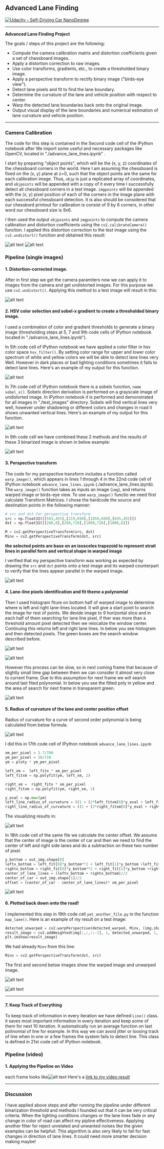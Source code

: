 ## Advanced Lane Finding
[![Udacity - Self-Driving Car NanoDegree](https://s3.amazonaws.com/udacity-sdc/github/shield-carnd.svg)](http://www.udacity.com/drive)

---

**Advanced Lane Finding Project**

The goals / steps of this project are the following:

* Compute the camera calibration matrix and distortion coefficients given a set of chessboard images.
* Apply a distortion correction to raw images.
* Use color transforms, gradients, etc., to create a thresholded binary image.
* Apply a perspective transform to rectify binary image ("birds-eye view").
* Detect lane pixels and fit to find the lane boundary.
* Determine the curvature of the lane and vehicle position with respect to center.
* Warp the detected lane boundaries back onto the original image.
* Output visual display of the lane boundaries and numerical estimation of lane curvature and vehicle position.

[//]: # (Image References)
[image0]: ./output_images/corners.JPG "camera calibration"
[image1]: ./output_images/undistort.JPG "Undistorted"
[image2]: ./output_images/warped_img.JPG "Birds-eye view"
[image3]: ./output_images/sobel_x.JPG "X-direction Sobel"
[image4]: ./output_images/color_filter.JPG "color filtered in HSV color space"
[image5]: ./output_images/binarized_img.JPG "comparing 3 methodes"
[image6]: ./output_images/histogram.JPG "Histogram"
[image7]: ./output_images/lane_pixel.JPG "detect left and right lane pixels"
[image8]: ./output_images/road_visualization.JPG "fit polynomial and plot toad path"
[image9]: ./output_images/radius_of_curvature.JPG "Find radius of curvature near vehicle"
[image10]: ./output_images/offset.JPG "distance from center"
[image11]: ./output_images/search_around_poly.JPG "search around poly to find lane lines pixels"
[image12]: ./output_images/unwarped_img.JPG "warp back on the road"
[image13]: ./output_images/out_put.JPG "appearance of output frames"
[image14]: ./output_images/undistorted_road.JPG "orginal and undistorted image from car camera"
[image15]: ./output_images/math_radius.JPG "raduis of curvature formula"

[video1]: ./output_videos/output_video.mp4 "Video"

---

### Camera Calibration

The code for this step is contained in the Second code cell of the IPython notebook after We import some useful and necessary packages like OpenCV, located in "./advance_lane_lines.ipynb" .  

I start by preparing "object points", which will be the (x, y, z) coordinates of the chessboard corners in the world. Here I am assuming the chessboard is fixed on the (x, y) plane at z=0, such that the object points are the same for each calibration image.  Thus, `objp` is just a replicated array of coordinates, and `objpoints` will be appended with a copy of it every time I successfully detect all chessboard corners in a test image.  `imgpoints` will be appended with the (x, y) pixel position of each of the corners in the image plane with each successful chessboard detection.
It is also should be considered that our chessbord printout for calibration is consist of 9 by 6 corners, in other word our chessboard size is 9x6.

I then used the output `objpoints` and `imgpoints` to compute the camera calibration and distortion coefficients using the `cv2.calibrateCamera()` function.  I applied this distortion correction to the test image using the `cv2.undistort()` function and obtained this result: 

![alt text][image0]
![alt text][image1]

### Pipeline (single images)

#### 1. Distortion-corrected image.

After in first step we get the camera paramiters now we can apply it to images from the camera and get undistorted images. For this purpose we use `cv2.undistort()`. Applying this method to a test image will result in this:

![alt text][image14]


#### 2. HSV color selection and sobel-x gradient to create a thresholded binary image.

I used a combination of color and gradient thresholds to generate a binary image (thresholding steps at 5, 7 and 9th code cells of IPython notebook located in "./advance_lane_lines.ipynb").

In 5th code cell of IPython notebook we have applied a color filter in hsv color space `hsv_filter()`. By setting color range for upper and lower color spectrum of white and yellow colors we will be able to detect lane lines very Well. However in dark places or bad lighting conditions sometimes it fails to detect lane lines.
Here's an example of my output for this function.

![alt text][image4]

In 7th code cell of IPython notebook there is a sobelx function, `name sobel_x()`. Sobelx direction derivation is performed on a grayscale image of undistorted image. In IPython notebook it is performed and demonstrated for all images in "./test_images" directory. Sobelx will find vertical lines very well, however under shadowing or different colors and changes in road it shows unwanted vertical lines.
Here's an example of my output for this function.

![alt text][image3]

In 9th code cell we have combined these 2 methods and the results of these 3 binarized image is shown in below example:

![alt text][image5]

#### 3. Perspective transform

The code for my perspective transform includes a function called `warp_image()`, which appears in lines 1 through 4 in the 22nd code cell of IPython notebook `advance_lane_lines.ipynb` (./advance_lane_lines.ipynb).  The `warp_image()` function takes as inputs an image (`img`), and returns warped image or birds-eye view.
To use `warp_image()` functio we need first calculate Transform Matrices. I chose the hardcode the source and destination points in the following manner:

```python
# src and dst for perspective transform
src = np.float32([[583,455],[219,690],[1059,690],[695,455]])
dst = np.float32([[280,0],[280,720],[1000,720],[1000,0]])

M = cv2.getPerspectiveTransform(src, dst)
Minv = cv2.getPerspectiveTransform(dst, src)
```
**the selected points are base on an isosceles trapezoid to represent strait lines in parallel form and vertical shape in warped image**

I verified that my perspective transform was working as expected by drawing the `src` and `dst` points onto a test image and its warped counterpart to verify that the lines appear parallel in the warped image.

![alt text][image2]

#### 4. Lane-line pixels identification and fit theme a polynomial

Then I used histogram fiture on bottom half of warped image to determine where is left and right lane-lines located. It will give a start point to search the image for rest of points. We devide image to 9 horizontal slice and in each half of them searching for lane line pixel, if ther was more than a threshold amount pixel detected then we relocalize the window center. Continuing this returns left and right lane lines. In below you see histogram and then detected pixels. The green boxes are the search window described before.

![alt text][image6]

![alt text][image7]

However this process can be slow, so in next coming frame that because of slightly small time gap between them we can consider it almost very close to current frame. Due to this assumption for next frame we will search around last fited polynomial. In below you see the fitted poly in yellow and the area of search for next frame in transparent green.

![alt text][image11]

#### 5. Radius of curvature of the lane and center position offset

Radius of curvature for a curve of second order polynomial is being calculated from below formula.

![alt text][image15]

I did this in 17th code cell of IPython notebook `advance_lane_lines.ipynb`

```python
xm_per_pixel = 3.7/700
ym_per_pixel = 30/720
ym = ploty * ym_per_pixel

left_xm =  left_fitx * xm_per_pixel
left_fitxm = np.polyfit(ym, left_xm, 2)

right_xm =  right_fitx * xm_per_pixel
right_fitxm = np.polyfit(ym, right_xm, 2)

y_eval = np.max(ym)
left_line_radius_of_curvature = ((1 + (2*left_fitxm[0]*y_eval + left_fitxm[1])**2)**1.5)/(2*left_fitxm[0])
right_line_radius_of_curvature = ((1 + (2*right_fitxm[0]*y_eval + right_fitxm[1])**2)**1.5)/(2*right_fitxm[0])
```
The visualizing results in:

![alt text][image9]

In 18th code cell of the same file we calculate the center offset. We assume that the center of image is the center of car and then we need to find the center of left and right side lanes and do a subtraction on these two number of pixel.

```python
y_bottom = out_img.shape[0]
leftx_bottom = left_fit[0]*y_bottom**2 + left_fit[1]*y_bottom +left_fit[2]
rightx_bottom = right_fit[0]*y_bottom**2 + right_fit[1]*y_bottom +right_fit[2]
center_of_lane_lines = (leftx_bottom + rightx_bottom)//2
center_of_car = out_img.shape[1]//2
offset = (center_of_car - center_of_lane_lines)* xm_per_pixel
```

![alt text][image10]

#### 6. Plotted back down onto the road!

I implemented this step in 19th code cell `yet_another_file.py` in the function `map_lane()`.  Here is an example of my result on a test image:

```python
detected_unwarped = cv2.warpPerspective(detected_warped, Minv, (img.shape[1],img.shape[0]), flags=cv2.INTER_LINEAR)
result_image = cv2.addWeighted(img[:,:,::-1], 1, detected_unwarped, 1, 0)
plt.imshow(result_image)
```

We had already ```Minv``` from this line:

```python
Minv = cv2.getPerspectiveTransform(dst, src)
```
The first and second below images show the warped image and unwarped image.

![alt text][image8]

![alt text][image12]

---
#### 7. Keep Track of Everything

To keep track of information in every iteration we have defined ```Line()``` class. it saves most important information in every iteration and keep some of them for next 10 iteration. It automatically run an average function on last polinomial of line for example. In this way we can avoid jitter or loosing track of line when in one or a few frames the system fails to detect line. This class is defined in 21st code cell of IPython notebook.


### Pipeline (video)

#### 1. Applying the Pipeline on Video

each frame looks like![alt text][image13]
Here's a [link to my video result](./output_videos/output_video.mp4)

---

### Discussion

I have applied above steps and after running the pipeline under different binarization threshold and methods I founded out that it can be very critical criteria. When the lighting conditions changes or the lane lines fade or any change in color of road can affect my pipline effectiveness. Applying another filter for reject unrelated and unwanted noises like the given examples can be helpfull. This algorithm is also very likely to fail for fast changes in direction of lane lines. It could need more smarter decision making maybe!
